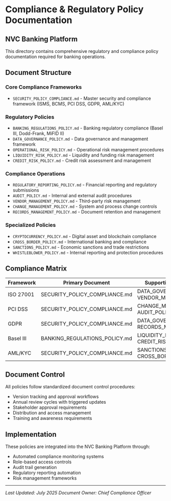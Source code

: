 # Compliance & Regulatory Policy Documentation
## NVC Banking Platform

This directory contains comprehensive regulatory and compliance policy documentation required for banking operations.

## Document Structure

### Core Compliance Frameworks
- `SECURITY_POLICY_COMPLIANCE.md` - Master security and compliance framework (ISMS, BCMS, PCI DSS, GDPR, AML/KYC)

### Regulatory Policies
- `BANKING_REGULATIONS_POLICY.md` - Banking regulatory compliance (Basel III, Dodd-Frank, MiFID II)
- `DATA_GOVERNANCE_POLICY.md` - Data governance and management framework
- `OPERATIONAL_RISK_POLICY.md` - Operational risk management procedures
- `LIQUIDITY_RISK_POLICY.md` - Liquidity and funding risk management
- `CREDIT_RISK_POLICY.md` - Credit risk assessment and management

### Compliance Operations
- `REGULATORY_REPORTING_POLICY.md` - Financial reporting and regulatory submissions
- `AUDIT_POLICY.md` - Internal and external audit procedures
- `VENDOR_MANAGEMENT_POLICY.md` - Third-party risk management
- `CHANGE_MANAGEMENT_POLICY.md` - System and process change controls
- `RECORDS_MANAGEMENT_POLICY.md` - Document retention and management

### Specialized Policies
- `CRYPTOCURRENCY_POLICY.md` - Digital asset and blockchain compliance
- `CROSS_BORDER_POLICY.md` - International banking and compliance
- `SANCTIONS_POLICY.md` - Economic sanctions and trade restrictions
- `WHISTLEBLOWER_POLICY.md` - Internal reporting and protection procedures

## Compliance Matrix

| Framework | Primary Document | Supporting Policies |
|-----------|------------------|-------------------|
| ISO 27001 | SECURITY_POLICY_COMPLIANCE.md | DATA_GOVERNANCE, VENDOR_MANAGEMENT |
| PCI DSS | SECURITY_POLICY_COMPLIANCE.md | CHANGE_MANAGEMENT, AUDIT_POLICY |
| GDPR | SECURITY_POLICY_COMPLIANCE.md | DATA_GOVERNANCE, RECORDS_MANAGEMENT |
| Basel III | BANKING_REGULATIONS_POLICY.md | LIQUIDITY_RISK, CREDIT_RISK |
| AML/KYC | SECURITY_POLICY_COMPLIANCE.md | SANCTIONS, CROSS_BORDER |

## Document Control

All policies follow standardized document control procedures:
- Version tracking and approval workflows
- Annual review cycles with triggered updates
- Stakeholder approval requirements
- Distribution and access management
- Training and awareness requirements

## Implementation

These policies are integrated into the NVC Banking Platform through:
- Automated compliance monitoring systems
- Role-based access controls
- Audit trail generation
- Regulatory reporting automation
- Risk management frameworks

---

*Last Updated: July 2025*
*Document Owner: Chief Compliance Officer*